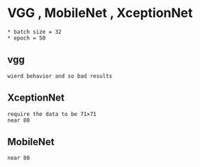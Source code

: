 # VGG , MobileNet , XceptionNet

    * batch size = 32
    * epoch = 50

## vgg
    wierd behavior and so bad results
## XceptionNet
    require the data to be 71×71
    near 80
## MobileNet 
    near 80

